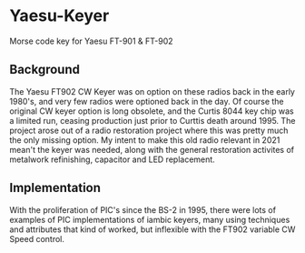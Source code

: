 # Yaesu-Keyer
Morse code key for Yaesu FT-901 &amp; FT-902

## Background
The Yaesu FT902 CW Keyer was on option on these radios back in the early 1980's, and very few radios were optioned back in the day. Of course the original CW keyer option is long obsolete,  and the Curtis 8044 key chip was a limited run, ceasing production just prior to Curttis death around 1995.  The project arose out of a radio restoration project where this was pretty much the only missing option.  My intent to make this old radio relevant in 2021 mean't the keyer was needed, along with the general restoration activites of metalwork refinishing, capacitor and LED replacement.

## Implementation
With the proliferation of PIC's since the BS-2 in 1995, there were lots of examples of PIC implementations of iambic keyers, many using techniques and attributes that kind of worked, but inflexible with the FT902 variable CW Speed control.

